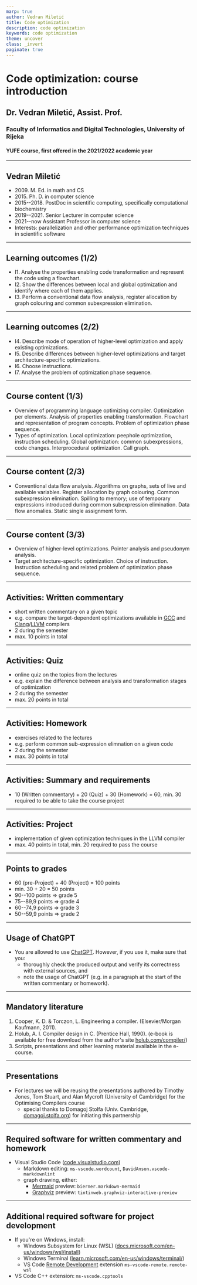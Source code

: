 ```yaml
---
marp: true
author: Vedran Miletić
title: Code optimization
description: code optimization
keywords: code optimization
theme: uncover
class: _invert
paginate: true
---
```


# Code optimization: course introduction

## Dr. Vedran Miletić, Assist. Prof.

### Faculty of Informatics and Digital Technologies, University of Rijeka

#### YUFE course, first offered in the 2021/2022 academic year

---

## Vedran Miletić

- 2009\. M. Ed. in math and CS
- 2015\. Ph. D. in computer science
- 2015--2018\. PostDoc in scientific computing, specifically computational biochemistry
- 2019--2021\. Senior Lecturer in computer science
- 2021--now Assistant Professor in computer science
- Interests: parallelization and other performance optimization techniques in scientific software

---

## Learning outcomes (1/2)

- I1. Analyse the properties enabling code transformation and represent the code using a flowchart.
- I2. Show the differences between local and global optimization and identify where each of them applies.
- I3. Perform a conventional data flow analysis, register allocation by graph colouring and common subexpression elimination.

---

## Learning outcomes (2/2)

- I4. Describe mode of operation of higher-level optimization and apply existing optimizations.
- I5. Describe differences between higher-level optimizations and target architecture-specific optimizations.
- I6. Choose instructions.
- I7. Analyse the problem of optimization phase sequence.

---

## Course content (1/3)

- Overview of programming language optimizing compiler. Optimization per elements. Analysis of properties enabling transformation. Flowchart and representation of program concepts. Problem of optimization phase sequence.
- Types of optimization. Local optimization: peephole optimization, instruction scheduling. Global optimization: common subexpressions, code changes. Interprocedural optimization. Call graph.

---

## Course content (2/3)

- Conventional data flow analysis. Algorithms on graphs, sets of live and available variables. Register allocation by graph colouring. Common subexpression elimination. Spilling to memory; use of temporary expressions introduced during common subexpression elimination. Data flow anomalies. Static single assignment form.

---

## Course content (3/3)

- Overview of higher-level optimizations. Pointer analysis and pseudonym analysis.
- Target architecture-specific optimization. Choice of instruction. Instruction scheduling and related problem of optimization phase sequence.

---

## Activities: Written commentary

- short written commentary on a given topic
- e.g. compare the target-dependent optimizations available in [GCC](https://gcc.gnu.org/) and [Clang](https://clang.llvm.org/)/[LLVM](https://llvm.org/) compilers
- 2 during the semester
- max. 10 points in total

---

## Activities: Quiz

- online quiz on the topics from the lectures
- e.g. explain the difference between analysis and transformation stages of optimization
- 2 during the semester
- max. 20 points in total

---

## Activities: Homework

- exercises related to the lectures
- e.g. perform common sub-expression elimnation on a given code
- 2 during the semester
- max. 30 points in total

---

## Activities: Summary and requirements

- 10 (Written commentary) + 20 (Quiz) + 30 (Homework) = 60, min. 30 required to be able to take the course project

---

## Activities: Project

- implementation of given optimization techniques in the LLVM compiler
- max. 40 points in total, min. 20 required to pass the course

---

## Points to grades

- 60 (pre-Project) + 40 (Project) = 100 points
- min. 30 + 20 = 50 points
- 90--100 points => grade 5
- 75--89,9 points => grade 4
- 60--74,9 points => grade 3
- 50--59,9 points => grade 2

---

## Usage of ChatGPT

- You are allowed to use [ChatGPT](https://openai.com/blog/chatgpt). However, if you use it, make sure that you:
    - thoroughly check the produced output and verify its correctness with external sources, and
    - note the usage of ChatGPT (e.g. in a paragraph at the start of the written commentary or homework).

---

## Mandatory literature

1. Cooper, K. D. & Torczon, L. Engineering a compiler. (Elsevier/Morgan Kaufmann, 2011).
1. Holub, A. I. Compiler design in C. (Prentice Hall, 1990). (e-book is available for free download from the author's site [holub.com/compiler/](https://holub.com/compiler/))
1. Scripts, presentations and other learning material available in the e-course.

---

## Presentations

- For lectures we will be reusing the presentations authored by Timothy Jones, Tom Stuart, and Alan Mycroft (University of Cambridge) for the Optimising Compilers course
    - special thanks to Domagoj Stolfa (Univ. Cambridge, [domagoj.stolfa.org](http://domagoj.stolfa.org)) for initiating this partnership

---

## Required software for written commentary and homework

- Visual Studio Code ([code.visualstudio.com](https://code.visualstudio.com/))
    - Markdown editing: `ms-vscode.wordcount`, `DavidAnson.vscode-markdownlint`
    - graph drawing, either:
        - [Mermaid](https://mermaid.js.org/) preview: `bierner.markdown-mermaid`
        - [Graphviz](https://graphviz.org/) preview: `tintinweb.graphviz-interactive-preview`

---

## Additional required software for project development

- If you're on Windows, install:
    - Windows Subsystem for Linux (WSL) ([docs.microsoft.com/en-us/windows/wsl/install](https://docs.microsoft.com/en-us/windows/wsl/install))
    - Windows Terminal ([learn.microsoft.com/en-us/windows/terminal/](https://learn.microsoft.com/en-us/windows/terminal/))
    - VS Code [Remote Development](https://code.visualstudio.com/docs/remote/remote-overview) extension `ms-vscode-remote.remote-wsl`
- VS Code C++ extension: `ms-vscode.cpptools`
